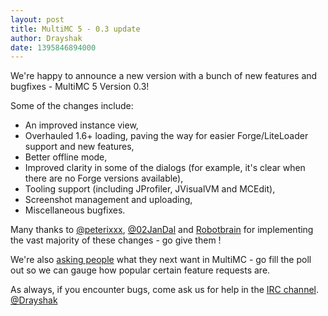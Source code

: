 ```yaml
---
layout: post
title: MultiMC 5 - 0.3 update
author: Drayshak
date: 1395846894000
---
```


We're happy to announce a new version with a bunch of new features and bugfixes - MultiMC 5 Version 0.3!

Some of the changes include:
* An improved instance view,
* Overhauled 1.6+ loading, paving the way for easier Forge/LiteLoader support and new features,
* Better offline mode,
* Improved clarity in some of the dialogs (for example, it's clear when there are no Forge versions available),
* Tooling support (including JProfiler, JVisualVM and MCEdit),
* Screenshot management and uploading,
* Miscellaneous bugfixes.

Many thanks to [@peterixxx](https://twitter.com/peterixxx), [@02JanDal](https://twitter.com/02JanDal) and [Robotbrain](https://twitter.com/skylordelros) for implementing the vast majority of these changes - go give them <small><i class="uk-icon-heart" alt="<3"></i></small>!

We're also [asking people](http://goo.gl/sXdLLr) what they next want in MultiMC - go fill the poll out so we can gauge how popular certain feature requests are.

As always, if you encounter bugs, come ask us for help in the [IRC channel](http://webchat.esper.net/?nick=&channels=MultiMC).   
[@Drayshak](https://twitter.com/drayshak)
